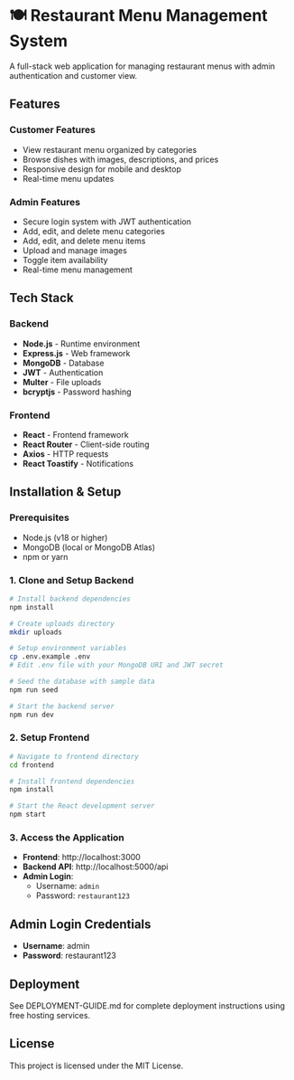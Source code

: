 # 🍽️ Restaurant Menu Management System

A full-stack web application for managing restaurant menus with admin authentication and customer view.

## Features

### Customer Features
- View restaurant menu organized by categories
- Browse dishes with images, descriptions, and prices
- Responsive design for mobile and desktop
- Real-time menu updates

### Admin Features
- Secure login system with JWT authentication
- Add, edit, and delete menu categories
- Add, edit, and delete menu items
- Upload and manage images
- Toggle item availability
- Real-time menu management

## Tech Stack

### Backend
- **Node.js** - Runtime environment
- **Express.js** - Web framework
- **MongoDB** - Database
- **JWT** - Authentication
- **Multer** - File uploads
- **bcryptjs** - Password hashing

### Frontend
- **React** - Frontend framework
- **React Router** - Client-side routing
- **Axios** - HTTP requests
- **React Toastify** - Notifications

## Installation & Setup

### Prerequisites
- Node.js (v18 or higher)
- MongoDB (local or MongoDB Atlas)
- npm or yarn

### 1. Clone and Setup Backend

```bash
# Install backend dependencies
npm install

# Create uploads directory
mkdir uploads

# Setup environment variables
cp .env.example .env
# Edit .env file with your MongoDB URI and JWT secret

# Seed the database with sample data
npm run seed

# Start the backend server
npm run dev
```

### 2. Setup Frontend

```bash
# Navigate to frontend directory
cd frontend

# Install frontend dependencies
npm install

# Start the React development server
npm start
```

### 3. Access the Application

- **Frontend**: http://localhost:3000
- **Backend API**: http://localhost:5000/api
- **Admin Login**: 
  - Username: `admin`
  - Password: `restaurant123`

## Admin Login Credentials

- **Username**: admin
- **Password**: restaurant123

## Deployment

See DEPLOYMENT-GUIDE.md for complete deployment instructions using free hosting services.

## License

This project is licensed under the MIT License.
